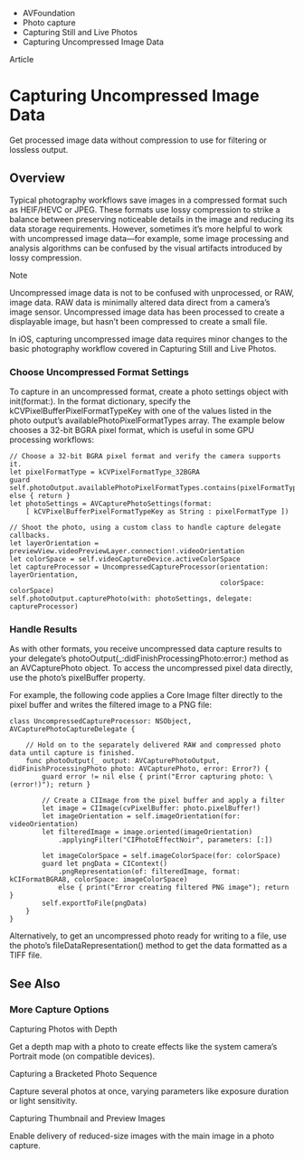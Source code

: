

- AVFoundation
- Photo capture
- Capturing Still and Live Photos
-  Capturing Uncompressed Image Data 

Article

# Capturing Uncompressed Image Data

Get processed image data without compression to use for filtering or lossless output.

## Overview

Typical photography workflows save images in a compressed format such as HEIF/HEVC or JPEG. These formats use lossy compression to strike a balance between preserving noticeable details in the image and reducing its data storage requirements. However, sometimes it’s more helpful to work with uncompressed image data—for example, some image processing and analysis algorithms can be confused by the visual artifacts introduced by lossy compression.

Note

Uncompressed image data is not to be confused with unprocessed, or RAW, image data. RAW data is minimally altered data direct from a camera’s image sensor. Uncompressed image data has been processed to create a displayable image, but hasn’t been compressed to create a small file.

In iOS, capturing uncompressed image data requires minor changes to the basic photography workflow covered in Capturing Still and Live Photos.

### Choose Uncompressed Format Settings

To capture in an uncompressed format, create a photo settings object with init(format:). In the format dictionary, specify the kCVPixelBufferPixelFormatTypeKey with one of the values listed in the photo output’s availablePhotoPixelFormatTypes array. The example below chooses a 32-bit BGRA pixel format, which is useful in some GPU processing workflows:

```
// Choose a 32-bit BGRA pixel format and verify the camera supports it.
let pixelFormatType = kCVPixelFormatType_32BGRA
guard self.photoOutput.availablePhotoPixelFormatTypes.contains(pixelFormatType) else { return }
let photoSettings = AVCapturePhotoSettings(format:
    [ kCVPixelBufferPixelFormatTypeKey as String : pixelFormatType ])

// Shoot the photo, using a custom class to handle capture delegate callbacks.
let layerOrientation = previewView.videoPreviewLayer.connection!.videoOrientation
let colorSpace = self.videoCaptureDevice.activeColorSpace
let captureProcessor = UncompressedCaptureProcessor(orientation: layerOrientation,
                                                    colorSpace: colorSpace)
self.photoOutput.capturePhoto(with: photoSettings, delegate: captureProcessor)

```

### Handle Results

As with other formats, you receive uncompressed data capture results to your delegate’s photoOutput(_:didFinishProcessingPhoto:error:) method as an AVCapturePhoto object. To access the uncompressed pixel data directly, use the photo’s pixelBuffer property.

For example, the following code applies a Core Image filter directly to the pixel buffer and writes the filtered image to a PNG file:

```
class UncompressedCaptureProcessor: NSObject, AVCapturePhotoCaptureDelegate {

    // Hold on to the separately delivered RAW and compressed photo data until capture is finished.
    func photoOutput(_ output: AVCapturePhotoOutput, didFinishProcessingPhoto photo: AVCapturePhoto, error: Error?) {
        guard error != nil else { print("Error capturing photo: \(error!)"); return }

        // Create a CIImage from the pixel buffer and apply a filter
        let image = CIImage(cvPixelBuffer: photo.pixelBuffer!)
        let imageOrientation = self.imageOrientation(for: videoOrientation)
        let filteredImage = image.oriented(imageOrientation)
            .applyingFilter("CIPhotoEffectNoir", parameters: [:])

        let imageColorSpace = self.imageColorSpace(for: colorSpace)
        guard let pngData = CIContext()
            .pngRepresentation(of: filteredImage, format: kCIFormatBGRA8, colorSpace: imageColorSpace)
            else { print("Error creating filtered PNG image"); return }
        self.exportToFile(pngData)
    }
}
```

Alternatively, to get an uncompressed photo ready for writing to a file, use the photo’s fileDataRepresentation() method to get the data formatted as a TIFF file.

## See Also

### More Capture Options

Capturing Photos with Depth

Get a depth map with a photo to create effects like the system camera’s Portrait mode (on compatible devices).

Capturing a Bracketed Photo Sequence

Capture several photos at once, varying parameters like exposure duration or light sensitivity.

Capturing Thumbnail and Preview Images

Enable delivery of reduced-size images with the main image in a photo capture.

